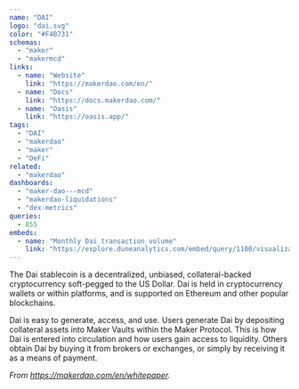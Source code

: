 ```yaml
---
name: "DAI"
logo: "dai.svg"
color: "#F4B731"
schemas:
  - "maker"
  - "makermcd"
links:
  - name: "Website"
    link: "https://makerdao.com/en/"
  - name: "Docs"
    link: "https://docs.makerdao.com/"
  - name: "Oasis"
    link: "https://oasis.app/"
tags:
  - "DAI"
  - "makerdao"
  - "maker"
  - "DeFi"
related:
  - "makerdao"
dashboards:
  - "maker-dao---mcd"
  - "makerdao-liquidations"
  - "dex-metrics"
queries:
  - 855
embeds:
  - name: "Monthly Dai transaction volume"
    link: "https://explore.duneanalytics.com/embed/query/1100/visualization/1873?api_key=RHipExkbw08rqeoVGGQJ5kYcoNiYRIBddz3hGzme"
---
```


The Dai stablecoin is a decentralized, unbiased, collateral-backed cryptocurrency soft-pegged to the US Dollar. Dai is held in cryptocurrency wallets or within platforms, and is supported on Ethereum and other popular blockchains.

Dai is easy to generate, access, and use. Users generate Dai by depositing collateral assets into Maker Vaults within the Maker Protocol. This is how Dai is entered into circulation and how users gain access to liquidity. Others obtain Dai by buying it from brokers or exchanges, or simply by receiving it as a means of payment.

*From https://makerdao.com/en/whitepaper.*

